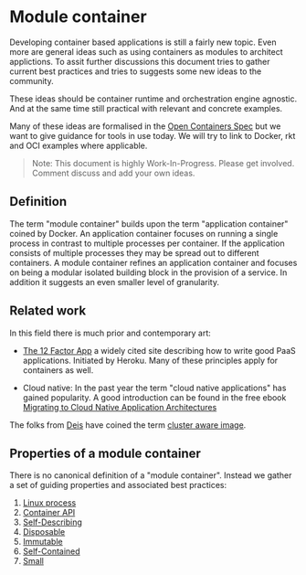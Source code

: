 # Module container

Developing container based applications is still a fairly new topic. Even more are general ideas such as using containers as modules to architect applictions. To assit further discussions this document tries to gather current best practices and tries to suggests some new ideas to the community. 

These ideas should be container runtime and orchestration engine agnostic. And at the same time still practical with relevant and concrete examples.

Many of these ideas are formalised in the [Open Containers Spec](https://github.com/opencontainers/specs) but we want to give guidance for tools in use today. We will try to link to Docker, rkt and OCI examples where applicable.

> Note: This document is highly Work-In-Progress. Please get involved. Comment discuss and add your own ideas.  

## Definition

The term "module container" builds upon the term "application container" coined by Docker. An application container focuses on running a single process in contrast to multiple processes per container. If the application consists of multiple processes they may be spread out to different containers. A module container refines an application container and focuses on being a modular isolated building block in the provision of a service. In addition it suggests an even smaller level of granularity.

[//]: # (TODO mention system container)

## Related work

In this field there is much prior and contemporary art:

* [The 12 Factor App](http://12factor.net/) a widely cited site describing how to write good PaaS applications. Initiated by Heroku. Many of these principles apply for containers as well.

* Cloud native: In the past year the term "cloud native applications" has gained popularity. A good introduction can be found in the free ebook [Migrating to Cloud Native Application Architectures](http://pivotal.io/platform/migrating-to-cloud-native-application-architectures-ebook)

The folks from [Deis](http://deis.io/) have coined the term [cluster aware image](https://twitter.com/gabrtv/status/676218070357032961).

## Properties of a module container

There is no canonical definition of a "module container". Instead we gather a set of guiding properties and associated best practices:

1. [Linux process](1_linux_process.md)
2. [Container API](#2-container-api)
3. [Self-Describing](#3-self-describing)
4. [Disposable](#4-disposable)
5. [Immutable](#5-immutable)
6. [Self-Contained](#6-self-contained)
7. [Small](#small)
